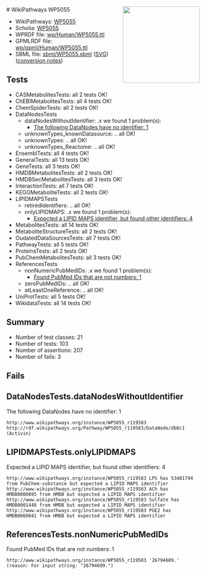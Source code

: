 <img style="float: right; width: 200px" src="../logo.png" />
# WikiPathways WP5055

* WikiPathways: [WP5055](https://identifiers.org/wikipathways:WP5055)
* Scholia: [WP5055](https://scholia.toolforge.org/wikipathways/WP5055)
* WPRDF file: [wp/Human/WP5055.ttl](../wp/Human/WP5055.ttl)
* GPMLRDF file: [wp/gpml/Human/WP5055.ttl](../wp/gpml/Human/WP5055.ttl)
* SBML file: [sbml/WP5055.sbml](../sbml/WP5055.sbml) ([SVG](../sbml/WP5055.svg)) ([conversion notes](../sbml/WP5055.txt))

## Tests
* CASMetabolitesTests: all 2 tests OK!
* ChEBIMetabolitesTests: all 4 tests OK!
* ChemSpiderTests: all 2 tests OK!
* DataNodesTests
    * dataNodesWithoutIdentifier: .x we found 1 problem(s):
        * [The following DataNodes have no identifier: 1](#d2d32fa0)
    * unknownTypes_knownDatasource: .. all OK!
    * unknownTypes: .. all OK!
    * unknownTypes_Reactome: .. all OK!
* EnsemblTests: all 4 tests OK!
* GeneralTests: all 13 tests OK!
* GeneTests: all 3 tests OK!
* HMDBMetabolitesTests: all 2 tests OK!
* HMDBSecMetabolitesTests: all 3 tests OK!
* InteractionTests: all 7 tests OK!
* KEGGMetaboliteTests: all 2 tests OK!
* LIPIDMAPSTests
    * retiredIdentifiers: .. all OK!
    * onlyLIPIDMAPS: .x we found 1 problem(s):
        * [Expected a LIPID MAPS identifier, but found other identifiers: 4](#48cc60bb)
* MetabolitesTests: all 14 tests OK!
* MetaboliteStructureTests: all 2 tests OK!
* OudatedDataSourcesTests: all 7 tests OK!
* PathwayTests: all 5 tests OK!
* ProteinsTests: all 2 tests OK!
* PubChemMetabolitesTests: all 3 tests OK!
* ReferencesTests
    * nonNumericPubMedIDs: .x we found 1 problem(s):
        * [Found PubMed IDs that are not numbers: 1](#762af868)
    * zeroPubMedIDs: .. all OK!
    * atLeastOneReference: .. all OK!
* UniProtTests: all 5 tests OK!
* WikidataTests: all 14 tests OK!


## Summary

* Number of test classes: 21
* Number of tests: 103
* Number of assertions: 207
* Number of fails: 3

## Fails

<a name="d2d32fa0" />

## DataNodesTests.dataNodesWithoutIdentifier

The following DataNodes have no identifier: 1
```
http://www.wikipathways.org/instance/WP5055_r119583 http://rdf.wikipathways.org/Pathway/WP5055_r119583/DataNode/db8c1 (Activin)
```

<a name="48cc60bb" />

## LIPIDMAPSTests.onlyLIPIDMAPS

Expected a LIPID MAPS identifier, but found other identifiers: 4
```
http://www.wikipathways.org/instance/WP5055_r119583 LPS has 53481794 from PubChem-substance but expected a LIPID MAPS identifier
http://www.wikipathways.org/instance/WP5055_r119583 ACh has HMDB0000895 from HMDB but expected a LIPID MAPS identifier
http://www.wikipathways.org/instance/WP5055_r119583 Sulfate has HMDB0001448 from HMDB but expected a LIPID MAPS identifier
http://www.wikipathways.org/instance/WP5055_r119583 PGE2 has HMDB0060041 from HMDB but expected a LIPID MAPS identifier
```

<a name="762af868" />

## ReferencesTests.nonNumericPubMedIDs

Found PubMed IDs that are not numbers: 1
```
http://www.wikipathways.org/instance/WP5055_r119583 '26794609.' (reason: For input string: "26794609.")
```

